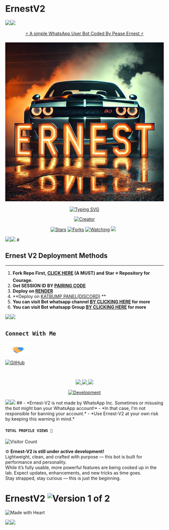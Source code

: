 # ErnestV2
   <a><img src='https://i.imgur.com/LyHic3i.gif'/></a><a><img src='https://i.imgur.com/LyHic3i.gif'/></a>
<p align="center"> 
<u>⚡ A simple WhatsApp User Bot Coded By Pease Ernest ⚡</u>
</p>
<p align="center">
<img src="./profile.jpg"/>       
<p align="center">
  <a href="https://git.io/typing-svg"><img src="https://readme-typing-svg.demolab.com?font=EB+Garamond&weight=800&size=28&duration=4000&pause=1000&random=false&width=435&lines=+•QUEEN+ANITA-+V4•;MULTI-DEVICE+WHATSAPP+BOT;DEVELOPED+BY+DAVID+CYRIL;RELEASED+DATE+05%2F12%2F2024." alt="Typing SVG" /></a>
</p> 
<p align="center">
<a href="#"><img title="Creator" src="https://img.shields.io/badge/Creator-Pease_Ernest-red.svg?style=for-the-badge&logo=github"></a>
</p>
<p align="center">
<a href="git@github.com:PeaseErnest12287/Ernest-V2.git/stargazers/"><img title="Stars" src="https://img.shields.io/github/stars/PeaseErnest12287/Ernest-v2?color=maroon&style=flat-square"></a>
<a href="git@github.com:PeaseErnest12287/Ernest-V2.git/network/members"><img title="Forks" src="https://img.shields.io/github/forks/PeaseErnest12287/Ernest-V2?color=yellow&style=flat-square"></a>
<a href="git@github.com:PeaseErnest12287/Ernest-V2.git/watchers"><img title="Watching" src="https://img.shields.io/github/watchers/PeaseErnest12287/Ernest-v2?label=Watchers&color=red&style=flat-square"></a>
<a href="git@github.com:PeaseErnest12287/Ernest-V2.git/graphs/commit-activity"><img height="20" src="https://img.shields.io/badge/Maintained-Yes-red.svg"></a>&nbsp;&nbsp;
</p>
<a><img src='https://i.imgur.com/LyHic3i.gif'/></a><a><img src='https://i.imgur.com/LyHic3i.gif'/></a>
#





## Ernest V2 Deployment Methods
---
1.  **Fork Repo First, [CLICK HERE](git@github.com:PeaseErnest12287/Ernest-V2.git/fork) (A MUST) and Star ⭐ Repository for Courage.**
2.  **Get SESSION ID BY [PAIRING CODE](https://rola-v1-sesiongenerator.onrender.com)** 
3. **Deploy on [RENDER](https://dashboard.render.com/signup)**
4. **Deploy on [KATBUMP PANEL(DISCORD)](https://dashboard.katabump.com) **
8. **You can visit Bot whatsapp channel [BY CLICKING HERE](https://whatsapp.com/channel/0029VayK4ty7DAWr0jeCZx0i) for more**
9. **You can visit Bot whatsapp Group [BY CLICKING HERE](https://chat.whatsapp.com/FAJjIZY3a09Ck73ydqMs4E) for more**
<!-- 9. **All Tutorials [Here](https://www.youtube.com/@DavidCyril_TECH)** -->

<a><img src='https://i.imgur.com/LyHic3i.gif'/></a><a><img src='https://i.imgur.com/LyHic3i.gif'/></a>

## `Connect With Me`
<img src="https://github.com/0xAbdulKhalid/0xAbdulKhalid/raw/main/assets/mdImages/handshake.gif" width="80">

[![GitHub](https://img.shields.io/badge/GitHub-Ernest--V2-informational?style=flat&logo=github)](https://github.com/PeaseErnest12287/Ernest-V2)

 <br> 
<p align="center">
<a href="https://wa.me/254793859108"><img src="https://img.shields.io/badge/Contact Ernest Pease?style=for-the-badge&logo=whatsapp&logoColor=white" />
<a href="https://whatsapp.com/channel/0029VayK4ty7DAWr0jeCZx0i"><img src="https://img.shields.io/badge/Join Official Channel-25D366?style=for-the-badge&logo=whatsapp&logoColor=white" />
<a href="https://www.youtube.com/@ErnestTechHouse-y2l"><img src="https://img.shields.io/badge/Subscribe-ff0000?style=for-the-badge&logo=youtube&logoColor=ff000000&link=https://www.youtube.com/@ErnestTechHouse-y2l" /><br>
<p align="center">
<img alt="Development" width="250" src="https://media2.giphy.com/media/W9tBvzTXkQopi/giphy.gif?cid=6c09b952xu6syi1fyqfyc04wcfk0qvqe8fd7sop136zxfjyn&ep=v1_internal_gif_by_id&rid=giphy.gif&ct=g" /> </p>
<a><img src='https://i.imgur.com/LyHic3i.gif'/></a><a><img src='https://i.imgur.com/LyHic3i.gif'/></a>
##
- *Ernest-V2 is not made by WhatsApp Inc. Sometimes or misusing the bot might ban your WhatsApp account!*
- *In that case, I'm not responsible for banning your account.*
- *Use Ernest-V2 at your own risk by keeping this warning in mind.*
  
#### `TOTAL PROFILE VIEWS 🧚`
![Visitor Count](https://profile-counter.glitch.me/PeaseErnest12287/count.svg)


⚙️ **Ernest-V2 is still under active development!**  
Lightweight, clean, and crafted with purpose — this bot is built for performance and personality.  
While it’s fully usable, more powerful features are being cooked up in the lab. Expect updates, enhancements, and new tricks as time goes.  
Stay strapped, stay curious — this is just the beginning.

# ErnestV2 ![Version 1 of 2](https://img.shields.io/badge/status-under--development-yellow?style=flat-square)

![Made with Heart](https://img.shields.io/badge/Made%20with-%E2%9D%A4%20by%20Ernest-red?style=flat-square)


<a><img src='https://i.imgur.com/LyHic3i.gif'/></a><a><img src='https://i.imgur.com/LyHic3i.gif'/></a>